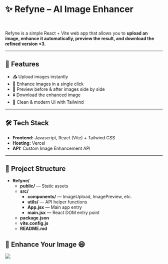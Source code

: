 # ✨ Refyne – AI Image Enhancer

<br>

Refyne is a simple React + Vite web app that allows you to **upload an image, enhance it automatically, preview the result, and download the refined version <3**.  

---

## 🚀 Features
- 📤 Upload images instantly  
- 🤖 Enhance images in a single click 
- 👀 Preview before & after images side by side  
- ⬇️ Download the enhanced image  
- 🎨 Clean & modern UI with Tailwind  
 

---

## 🛠️ Tech Stack
- **Frontend:** Javascript, React (Vite) + Tailwind CSS  
- **Hosting:** Vercel  
- **API:** Custom Image Enhancement API  

---

## 📂 Project Structure

- **Refyne/**
  - **public/** — Static assets
  - **src/**
    - **components/** — ImageUpload, ImagePreview, etc.
    - **utils/** — API helper functions
    - **App.jsx** — Main app entry
    - **main.jsx** — React DOM entry point
  - **package.json**
  - **vite.config.js**
  - **README.md**


## 📸 Enhance Your Image 😄

<p>
  <a href="https://refyne-psi.vercel.app/">
    <img src="https://img.shields.io/badge/✨%20Click%20Here-blueviolet?style=for-the-badge" />
  </a>
</p>

